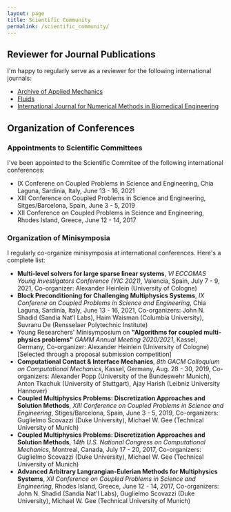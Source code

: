 ```yaml
---
layout: page
title: Scientific Community
permalink: /scientific_community/
---
```


## Reviewer for Journal Publications

I'm happy to regularly serve as a reviewer for the following international journals:

- [Archive of Applied Mechanics](https://www.springer.com/journal/419)
- [Fluids](https://www.mdpi.com/journal/fluids)
- [International Journal for Numerical Methods in Biomedical Engineering](https://onlinelibrary.wiley.com/journal/20407947)

## Organization of Conferences

### Appointments to Scientific Committees
 
I've been appointed to the Scientific Commitee of the following international conferences:
- IX Conferene on Coupled Problems in Science and Engineering,
Chia Laguna, Sardinia, Italy, June 13 - 16, 2021
- XIII Conference on Coupled Problems in Science and Engineering,
Sitges/Barcelona, Spain, June 3 - 5, 2019
- XII Conference on Coupled Problems in Science and Engineering,
Rhodes Island, Greece, June 12 - 14, 2017

### Organization of Minisymposia

I regularly co-organize minisymposia at international conferences.
Here's a complete list:

- **Multi-level solvers for large sparse linear systems**,
_VI ECCOMAS Young Investigators Conference (YIC 2021)_,
Valencia, Spain, July 7 - 9, 2021,
Co-organizer: Alexander Heinlein (University of Cologne)
- **Block Preconditioning for Challenging Multiphysics Systems**,
_IX Conferene on Coupled Problems in Science and Engineering_,
Chia Laguna, Sardinia, Italy, June 13 - 16, 2021,
Co-organizers:
John N. Shadid (Sandia Nat'l Labs),
Haim Waisman (Columbia University),
Suvranu De (Rensselaer Polytechnic Institute)
- Young Researchers' Minisymposium on **"Algorithms for coupled multi-physics problems"**
_GAMM Annual Meeting 2020/2021_,
Kassel, Germany,
Co-organizer:
Alexander Heinlein (University of Cologne)
\[Selected through a proposal submission competition\]
- **Computational Contact & Interface Mechanics**,
_8th GACM Colloquium on Computational Mechanics_,
Kassel, Germany, Aug. 28 - 30, 2019,
Co-organizers:
Alexander Popp (University of the Bundeswehr Munich),
Anton Tkachuk (University of Stuttgart),
Ajay Harish (Leibniz University Hannover)
- **Coupled Multiphysics Problems: Discretization Approaches and Solution Methods**,
_XIII Conference on Coupled Problems in Science and Engineering_,
Stiges/Barcelona, Spain, June 3 - 5, 2019,
Co-organizers:
Guglielmo Scovazzi (Duke University),
Michael W. Gee (Technical University of Munich)
- **Coupled Multiphysics Problems: Discretization Approaches and Solution Methods**,
_14th U.S. National Congress on Computational Mechanics_,
Montreal, Canada, July 17 - 20, 2017,
Co-organizers:
Guglielmo Scovazzi (Duke University),
Michael W. Gee (Technical University of Munich)
- **Advanced Arbitrary Langrangian-Eulerian Methods for Multiphysics Systems**,
_XII Conference on Coupled Problems in Science and Engineering_,
Rhodes Island, Greece, June 12 - 14, 2017,
Co-organizers:
John N. Shadid (Sandia Nat'l Labs),
Guglielmo Scovazzi (Duke University),
Michael W. Gee (Technical University of Munich) 
